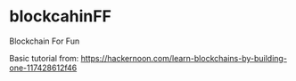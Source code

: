 # blockcahinFF
Blockchain For Fun

Basic tutorial from: https://hackernoon.com/learn-blockchains-by-building-one-117428612f46
